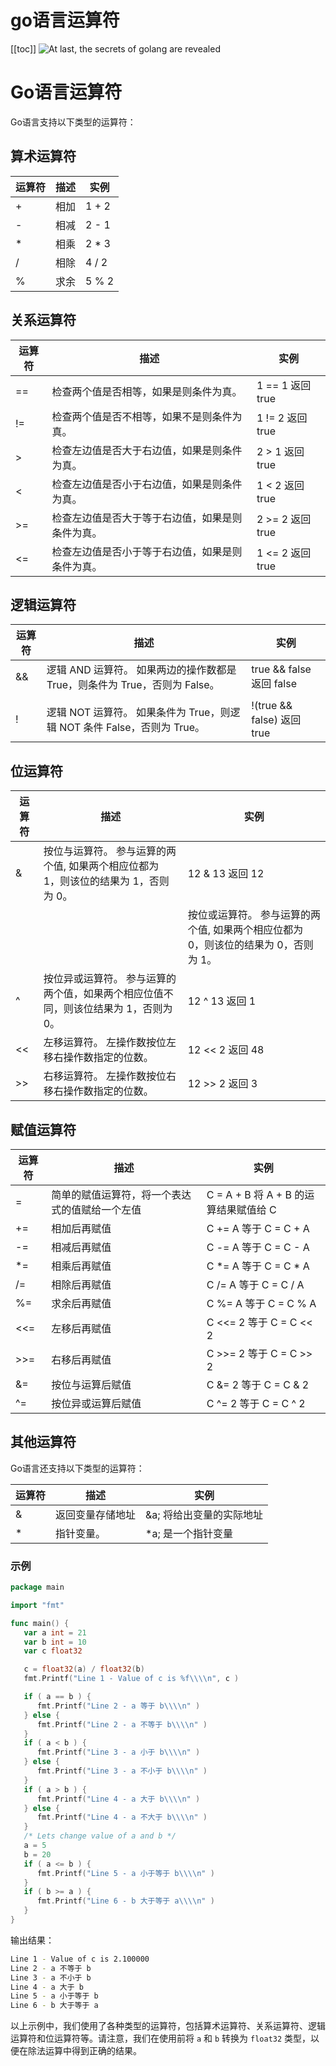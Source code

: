 # go语言运算符

[[toc]]
![At last, the secrets of golang are revealed](https://typora-1300715298.cos.ap-shanghai.myqcloud.com//blog20230301230835.png)

# Go语言运算符

Go语言支持以下类型的运算符：

## 算术运算符

| 运算符 | 描述 | 实例  |
| ------ | ---- | ----- |
| +      | 相加 | 1 + 2 |
| -      | 相减 | 2 - 1 |
| *      | 相乘 | 2 * 3 |
| /      | 相除 | 4 / 2 |
| %      | 求余 | 5 % 2 |

## 关系运算符

| 运算符 | 描述                                             | 实例             |
| ------ | ------------------------------------------------ | ---------------- |
| ==     | 检查两个值是否相等，如果是则条件为真。           | 1 == 1 返回 true |
| !=     | 检查两个值是否不相等，如果不是则条件为真。       | 1 != 2 返回 true |
| >      | 检查左边值是否大于右边值，如果是则条件为真。     | 2 > 1 返回 true  |
| <      | 检查左边值是否小于右边值，如果是则条件为真。     | 1 < 2 返回 true  |
| >=     | 检查左边值是否大于等于右边值，如果是则条件为真。 | 2 >= 2 返回 true |
| <=     | 检查左边值是否小于等于右边值，如果是则条件为真。 | 1 <= 2 返回 true |

## 逻辑运算符

| 运算符 | 描述                                                         | 实例                       |
| ------ | ------------------------------------------------------------ | -------------------------- |
| &&     | 逻辑 AND 运算符。 如果两边的操作数都是 True，则条件为 True，否则为 False。 | true && false 返回 false   |
|        |                                                              |                            |
| !      | 逻辑 NOT 运算符。 如果条件为 True，则逻辑 NOT 条件 False，否则为 True。 | !(true && false) 返回 true |

## 位运算符

| 运算符 | 描述                                                         | 实例                                                         |
| ------ | ------------------------------------------------------------ | ------------------------------------------------------------ |
| &      | 按位与运算符。 参与运算的两个值, 如果两个相应位都为 1，则该位的结果为 1，否则为 0。 | 12 & 13 返回 12                                              |
|        |                                                              | 按位或运算符。 参与运算的两个值, 如果两个相应位都为 0，则该位的结果为 0，否则为 1。 |
| ^      | 按位异或运算符。 参与运算的两个值，如果两个相应位值不同，则该位结果为 1，否则为 0。 | 12 ^ 13 返回 1                                               |
| <<     | 左移运算符。 左操作数按位左移右操作数指定的位数。            | 12 << 2 返回 48                                              |
| >>     | 右移运算符。 左操作数按位右移右操作数指定的位数。            | 12 >> 2 返回 3                                               |

## 赋值运算符

| 运算符 | 描述                                           | 实例                                  |
| ------ | ---------------------------------------------- | ------------------------------------- |
| =      | 简单的赋值运算符，将一个表达式的值赋给一个左值 | C = A + B 将 A + B 的运算结果赋值给 C |
| +=     | 相加后再赋值                                   | C += A 等于 C = C + A                 |
| -=     | 相减后再赋值                                   | C -= A 等于 C = C - A                 |
| *=     | 相乘后再赋值                                   | C *= A 等于 C = C * A                 |
| /=     | 相除后再赋值                                   | C /= A 等于 C = C / A                 |
| %=     | 求余后再赋值                                   | C %= A 等于 C = C % A                 |
| <<=    | 左移后再赋值                                   | C <<= 2 等于 C = C << 2               |
| >>=    | 右移后再赋值                                   | C >>= 2 等于 C = C >> 2               |
| &=     | 按位与运算后赋值                               | C &= 2 等于 C = C & 2                 |
| ^=     | 按位异或运算后赋值                             | C ^= 2 等于 C = C ^ 2                 |

## 其他运算符

Go语言还支持以下类型的运算符：

| 运算符 | 描述             | 实例                     |
| ------ | ---------------- | ------------------------ |
| &      | 返回变量存储地址 | &a; 将给出变量的实际地址 |
| *      | 指针变量。       | *a; 是一个指针变量       |

### 示例

```go
package main

import "fmt"

func main() {
   var a int = 21
   var b int = 10
   var c float32

   c = float32(a) / float32(b)
   fmt.Printf("Line 1 - Value of c is %f\\\\n", c )

   if ( a == b ) {
      fmt.Printf("Line 2 - a 等于 b\\\\n" )
   } else {
      fmt.Printf("Line 2 - a 不等于 b\\\\n" )
   }
   if ( a < b ) {
      fmt.Printf("Line 3 - a 小于 b\\\\n" )
   } else {
      fmt.Printf("Line 3 - a 不小于 b\\\\n" )
   }
   if ( a > b ) {
      fmt.Printf("Line 4 - a 大于 b\\\\n" )
   } else {
      fmt.Printf("Line 4 - a 不大于 b\\\\n" )
   }
   /* Lets change value of a and b */
   a = 5
   b = 20
   if ( a <= b ) {
      fmt.Printf("Line 5 - a 小于等于 b\\\\n" )
   }
   if ( b >= a ) {
      fmt.Printf("Line 6 - b 大于等于 a\\\\n" )
   }
}
```

输出结果：

```bash
Line 1 - Value of c is 2.100000
Line 2 - a 不等于 b
Line 3 - a 不小于 b
Line 4 - a 大于 b
Line 5 - a 小于等于 b
Line 6 - b 大于等于 a
```

以上示例中，我们使用了各种类型的运算符，包括算术运算符、关系运算符、逻辑运算符和位运算符等。请注意，我们在使用前将 `a` 和 `b` 转换为 `float32` 类型，以便在除法运算中得到正确的结果。
